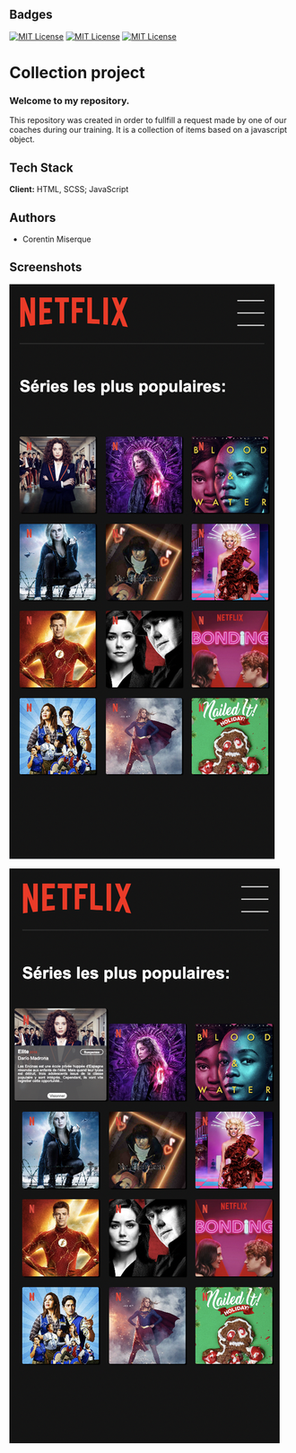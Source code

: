 ## Badges

[![MIT License](https://img.shields.io/badge/-HTML-lightgrey)](https://choosealicense.com/licenses/mit/)
[![MIT License](https://img.shields.io/badge/-SCSS-blue)](https://choosealicense.com/licenses/mit/)
[![MIT License](https://img.shields.io/badge/-JavaScript-yellow)](https://choosealicense.com/licenses/mit/)

# Collection project

### Welcome to my repository.

This repository was created in order to fullfill a request made by one of our coaches during our training. It is a collection of items based on a javascript object.

## Tech Stack

**Client:** HTML, SCSS; JavaScript

## Authors

- Corentin Miserque

## Screenshots

![mobile](./asset/mobile.png)

![active](./asset/active.png)
